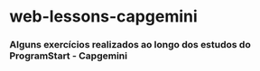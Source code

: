 # web-lessons-capgemini

### Alguns exercícios realizados ao longo dos estudos do ProgramStart - Capgemini
